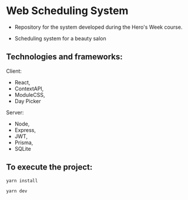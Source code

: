 # Web Scheduling System

* Repository for the system developed during the Hero's Week course.

* Scheduling system for a beauty salon

## Technologies and frameworks:

Client: 
  * React, 
  * ContextAPI, 
  * ModuleCSS, 
  * Day Picker

Server: 
  * Node, 
  * Express, 
  * JWT, 
  * Prisma, 
  * SQLite

## To execute the project:

``` bash
yarn install
```
```bash
yarn dev
```
